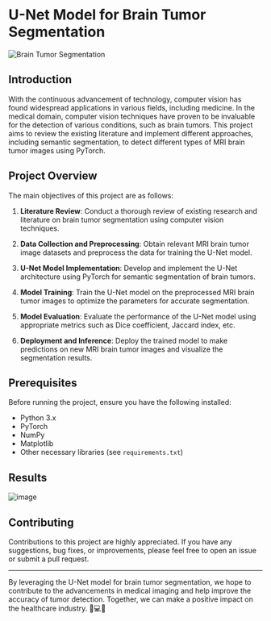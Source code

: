 # U-Net Model for Brain Tumor Segmentation

![Brain Tumor Segmentation](https://example.com/path/to/brain_tumor_image.jpg)

## Introduction

With the continuous advancement of technology, computer vision has found widespread applications in various fields, including medicine. In the medical domain, computer vision techniques have proven to be invaluable for the detection of various conditions, such as brain tumors. This project aims to review the existing literature and implement different approaches, including semantic segmentation, to detect different types of MRI brain tumor images using PyTorch.

## Project Overview

The main objectives of this project are as follows:

1. **Literature Review**: Conduct a thorough review of existing research and literature on brain tumor segmentation using computer vision techniques.

2. **Data Collection and Preprocessing**: Obtain relevant MRI brain tumor image datasets and preprocess the data for training the U-Net model.

3. **U-Net Model Implementation**: Develop and implement the U-Net architecture using PyTorch for semantic segmentation of brain tumors.

4. **Model Training**: Train the U-Net model on the preprocessed MRI brain tumor images to optimize the parameters for accurate segmentation.

5. **Model Evaluation**: Evaluate the performance of the U-Net model using appropriate metrics such as Dice coefficient, Jaccard index, etc.

6. **Deployment and Inference**: Deploy the trained model to make predictions on new MRI brain tumor images and visualize the segmentation results.

## Prerequisites

Before running the project, ensure you have the following installed:

- Python 3.x
- PyTorch
- NumPy
- Matplotlib
- Other necessary libraries (see `requirements.txt`)

## Results

![image](https://github.com/MarAnMu13575/U-Net-model-for-MRI-tumor-detection/assets/13788304/a3fa2e2a-f300-4f82-91fe-ca2d84db3c6f)

## Contributing

Contributions to this project are highly appreciated. If you have any suggestions, bug fixes, or improvements, please feel free to open an issue or submit a pull request.

---

By leveraging the U-Net model for brain tumor segmentation, we hope to contribute to the advancements in medical imaging and help improve the accuracy of tumor detection. Together, we can make a positive impact on the healthcare industry. 🧠💻🏥


